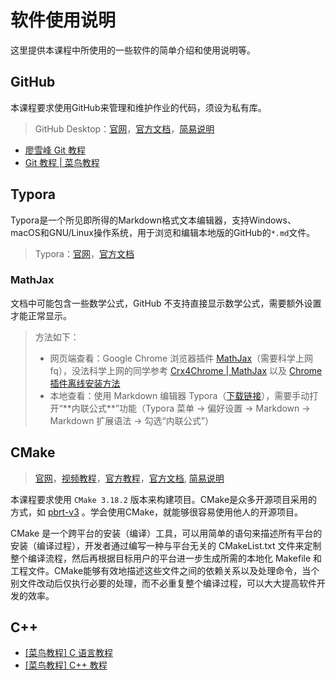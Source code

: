 # 软件使用说明

这里提供本课程中所使用的一些软件的简单介绍和使用说明等。

## GitHub 

本课程要求使用GitHub来管理和维护作业的代码，须设为私有库。

> GitHub Desktop：[官网](https://desktop.github.com/)，[官方文档](https://help.github.com/en/desktop)，[简易说明](Github.md) 

- [廖雪峰 Git 教程](https://www.liaoxuefeng.com/wiki/896043488029600) 
- [Git 教程 | 菜鸟教程](https://www.runoob.com/git/git-tutorial.html) 


## Typora

Typora是一个所见即所得的Markdown格式文本编辑器，支持Windows、macOS和GNU/Linux操作系统，用于浏览和编辑本地版的GitHub的`*.md`文件。

> Typora：[官网](https://www.typora.io/)，[官方文档](http://support.typora.io/) 

### MathJax
文档中可能包含一些数学公式，GitHub 不支持直接显示数学公式，需要额外设置才能正常显示。
>
> 方法如下：
>
> - 网页端查看：Google Chrome 浏览器插件 [MathJax](https://chrome.google.com/webstore/detail/mathjax-plugin-for-github/ioemnmodlmafdkllaclgeombjnmnbima)（需要科学上网 fq），没法科学上网的同学参考 [Crx4Chrome | MathJax](https://www.crx4chrome.com/crx/72309/) 以及 [Chrome 插件离线安装方法](https://chromecj.com/utilities/2015-04/423.html) 
> - 本地查看：使用 Markdown 编辑器 Typora（[下载链接](https://www.typora.io/windows/typora-setup-x64.exe?)），需要手动打开“**内联公式**”功能（Typora 菜单 -> 偏好设置 -> Markdown -> Markdown 扩展语法 -> 勾选“内联公式”）


## CMake

> [官网](https://cmake.org/)，[视频教程](https://www.bilibili.com/video/av85644125/)，[官方教程](https://cmake.org/cmake/help/latest/guide/tutorial/index.html)，[官方文档](https://cmake.org/documentation/), [简易说明](cmake.md)  

本课程要求使用 `CMake 3.18.2` 版本来构建项目。CMake是众多开源项目采用的方式，如 [pbrt-v3](https://github.com/mmp/pbrt-v3) 。学会使用CMake，就能够很容易使用他人的开源项目。

CMake 是一个跨平台的安装（编译）工具，可以用简单的语句来描述所有平台的安装（编译过程），开发者通过编写一种与平台无关的 CMakeList.txt 文件来定制整个编译流程，然后再根据目标用户的平台进一步生成所需的本地化 Makefile 和工程文件。CMake能够有效地描述这些文件之间的依赖关系以及处理命令，当个别文件改动后仅执行必要的处理，而不必重复整个编译过程，可以大大提高软件开发的效率。

## C++
- [[菜鸟教程] C 语言教程](https://www.runoob.com/cprogramming/c-tutorial.html) 
- [[菜鸟教程] C++ 教程](https://www.runoob.com/cplusplus/cpp-tutorial.html) 
